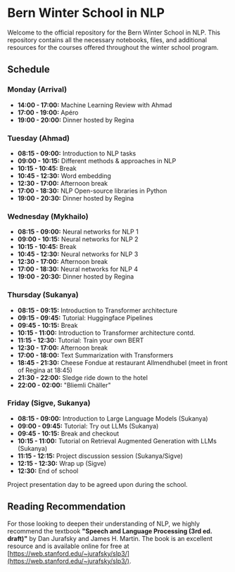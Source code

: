 # Bern Winter School in NLP

Welcome to the official repository for the Bern Winter School in NLP. This repository contains all the necessary notebooks, files, and additional resources for the courses offered throughout the winter school program.

## Schedule

### Monday (Arrival)
- **14:00 - 17:00:** Machine Learning Review with Ahmad
- **17:00 - 19:00:** Apéro
- **19:00 - 20:00:** Dinner hosted by Regina

### Tuesday (Ahmad)
- **08:15 - 09:00:** Introduction to NLP tasks
- **09:00 - 10:15:** Different methods & approaches in NLP
- **10:15 - 10:45:** Break
- **10:45 - 12:30:** Word embedding
- **12:30 - 17:00:** Afternoon break
- **17:00 - 18:30:** NLP Open-source libraries in Python
- **19:00 - 20:30:** Dinner hosted by Regina

### Wednesday (Mykhailo)
- **08:15 - 09:00:** Neural networks for NLP 1
- **09:00 - 10:15:** Neural networks for NLP 2
- **10:15 - 10:45:** Break
- **10:45 - 12:30:** Neural networks for NLP 3
- **12:30 - 17:00:** Afternoon break
- **17:00 - 18:30:** Neural networks for NLP 4
- **19:00 - 20:30:** Dinner hosted by Regina

### Thursday (Sukanya)
- **08:15 - 09:15:** Introduction to Transformer architecture
- **09:15 - 09:45:** Tutorial: Huggingface Pipelines
- **09:45 - 10:15:** Break
- **10:15 - 11:00:** Introduction to Transformer architecture contd.
- **11:15 - 12:30:** Tutorial: Train your own BERT
- **12:30 - 17:00:** Afternoon break
- **17:00 - 18:00:** Text Summarization with Transformers
- **18:45 - 21:30:** Cheese Fondue at restaurant Allmendhubel (meet in front of Regina at 18:45)
- **21:30 - 22:00:** Sledge ride down to the hotel
- **22:00 - 02:00:** "Bliemli Chäller"

### Friday (Sigve, Sukanya)
- **08:15 - 09:00:** Introduction to Large Language Models (Sukanya)
- **09:00 - 09:45:** Tutorial: Try out LLMs (Sukanya)
- **09:45 - 10:15:** Break and checkout
- **10:15 - 11:00:** Tutorial on Retrieval Augmented Generation with LLMs (Sukanya)
- **11:15 - 12:15:** Project discussion session (Sukanya/Sigve)
- **12:15 - 12:30:** Wrap up (Sigve)
- **12:30:** End of school

Project presentation day to be agreed upon during the school.

## Reading Recommendation

For those looking to deepen their understanding of NLP, we highly recommend the textbook **"Speech and Language Processing (3rd ed. draft)"** by Dan Jurafsky and James H. Martin. The book is an excellent resource and is available online for free at [https://web.stanford.edu/~jurafsky/slp3/](https://web.stanford.edu/~jurafsky/slp3/).

